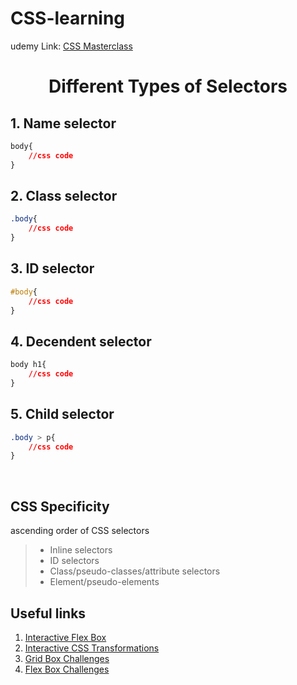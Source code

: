 # CSS-learning

udemy Link: [CSS Masterclass](https://www.udemy.com/course/css-layouts-masterclass/)


# <center>Different Types of Selectors</center>

## 1. Name selector

```css
body{
    //css code
}
```

## 2. Class selector

```css
.body{
    //css code
}
```

## 3. ID selector

```css
#body{
    //css code
}
```

## 4. Decendent selector

```css
body h1{
    //css code
}
```

## 5. Child selector

```css
.body > p{
    //css code
}
```

</br>

## CSS Specificity

ascending order of CSS selectors

> * Inline selectors
> * ID selectors
> * Class/pseudo-classes/attribute selectors
> * Element/pseudo-elements


### <h2> Useful links </h2>
1. [Interactive Flex Box](https://www.joshwcomeau.com/css)
1. [Interactive CSS Transformations](https://www.joshwcomeau.com/css/transforms/)
1. [Grid Box Challenges](https://cssgrid.io/)
1. [Flex Box Challenges](https://flexbox.io/)
